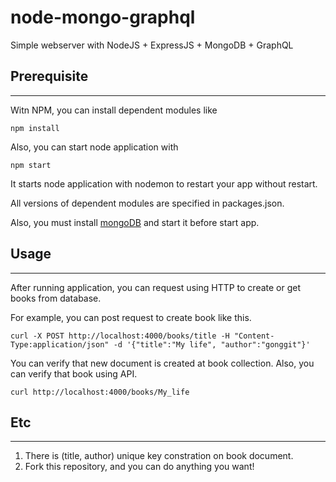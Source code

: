 # node-mongo-graphql

Simple webserver with NodeJS + ExpressJS + MongoDB + GraphQL

## Prerequisite

---

Witn NPM, you can install dependent modules like

    npm install

Also, you can start node application with

    npm start

It starts node application with nodemon to restart your app without restart.

All versions of dependent modules are specified in packages.json.

Also, you must install [mongoDB](https://docs.mongodb.com/manual/installation/) and start it before start app.

## Usage

---
After running application, you can request using HTTP to create or get books from database.

For example, you can post request to create book like this.
```
curl -X POST http://localhost:4000/books/title -H "Content-Type:application/json" -d '{"title":"My life", "author":"gonggit"}'
```

You can verify that new document is created at book collection.
Also, you can verify that book using API.

```
curl http://localhost:4000/books/My_life
```

## Etc
---

1. There is (title, author) unique key constration on book document.
2. Fork this repository, and you can do anything you want!
